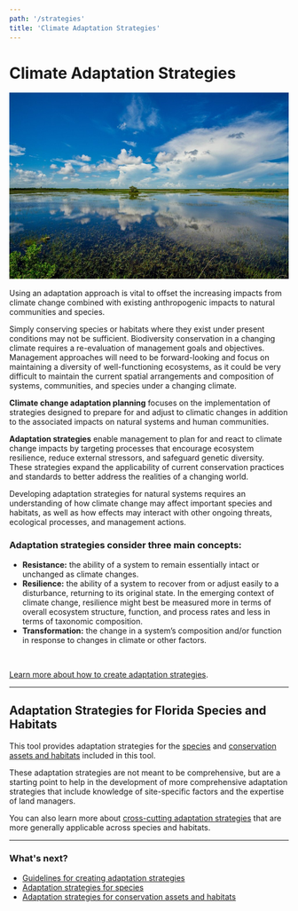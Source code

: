 ```yaml
---
path: '/strategies'
title: 'Climate Adaptation Strategies'
---
```


# Climate Adaptation Strategies

<!-- https://www.flickr.com/photos/bigcypressnps/34995275304/ -->

![Big Cypress National Preserve](34995275304_3a114067a4_k.jpg 'Big Cypress National Preserve. Photo: NPS.')

Using an adaptation approach is vital to offset the increasing impacts from climate change combined with existing anthropogenic impacts to natural communities and species.

Simply conserving species or habitats where they exist under present conditions may not be sufficient. Biodiversity conservation in a changing climate requires a re-evaluation of management goals and objectives. Management approaches will need to be forward-looking and focus on maintaining a diversity of well-functioning ecosystems, as it could be very difficult to maintain the current spatial arrangements and composition of systems, communities, and species under a changing climate.

**Climate change adaptation planning** focuses on the implementation of strategies designed to prepare for and adjust to climatic changes in addition to the associated impacts on natural systems and human communities.

**Adaptation strategies** enable management to plan for and react to climate change impacts by targeting processes that encourage ecosystem resilience, reduce external stressors, and safeguard genetic diversity. These strategies expand the applicability of current conservation practices and standards to better address the realities of a changing world.

Developing adaptation strategies for natural systems requires an understanding of how climate change may affect important species and habitats, as well as how effects may interact with other ongoing threats, ecological processes, and management actions.

### Adaptation strategies consider three main concepts:

- **Resistance:** the ability of a system to remain essentially intact or unchanged as climate changes.
- **Resilience:** the ability of a system to recover from or adjust easily to a disturbance, returning to its original state. In the emerging context of climate change, resilience might best be measured more in terms of overall ecosystem structure, function, and process rates and less in terms of taxonomic composition.
- **Transformation:** the change in a system’s composition and/or function in response to changes in climate or other factors.

<br />

[Learn more about how to create adaptation strategies](/strategies/guidance).

---

## Adaptation Strategies for Florida Species and Habitats

This tool provides adaptation strategies for the [species](/species) and [conservation assets and habitats](/habitats) included in this tool.

These adaptation strategies are not meant to be comprehensive, but are a starting point to help in the development of more comprehensive adaptation strategies that include knowledge of site-specific factors and the expertise of land managers.

You can also learn more about [cross-cutting adaptation strategies](/strategies/crosscutting) that are more generally applicable across species and habitats.

<hr class="divider" />

### What's next?

- [Guidelines for creating adaptation strategies](/strategies/guidance)
- [Adaptation strategies for species](/strategies/species)
- [Adaptation strategies for conservation assets and habitats](/strategies/habitats)
